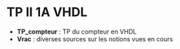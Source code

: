 # TP II 1A VHDL

* **TP_compteur** : TP du compteur en VHDL
* **Vrac** : diverses sources sur les notions vues en cours